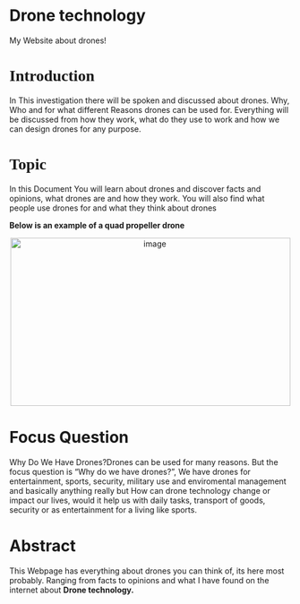 <div class="header">
  <h1>Drone technology</h1>
  <p>My Website about drones!</p>
</div>

<div class="content">

  <font face="Verdana"><h1>Introduction</h1></font>
<p>In This investigation there will be spoken and discussed about drones. Why, Who and for what different Reasons drones can be used for. Everything will be discussed from how they work, what do they use to work and how we can design drones for any purpose.</p>

<font face="Verdana"><h1>Topic</h1></font>
<p>In this Document You will learn about drones and discover facts and opinions, what drones are and how they work. You will also find what people use drones for and what they think about drones</p>
<p><b>Below is an example of a quad propeller drone</p></b>
<p align="center"><img src="https://th.bing.com/th/id/R.29565dd5180809bdac75b16c998b0607?rik=K476hmDNyAxeOA&riu=http%3a%2f%2fthedronegirl.com%2fwp-content%2fuploads%2f2017%2f04%2fDJI-Phantom-4-Advanced-B-top.jpg&ehk=yzvzf5IF8azqIaTC5vY2LQnEm9wb9fnb24JtClQEZxs%3d&risl=1&pid=ImgRaw&r=0" alt="image" style="width:500px;height:300px;"></img></p>

 <p><h1>Focus Question</h1></p>
 <p>Why Do We Have Drones?Drones can be used for many reasons. But the focus question is “Why do we have drones?”, We have drones for entertainment, sports, security, military use and enviromental management and basically anything really but How can drone technology change or impact our lives, would it help us with daily tasks, transport of goods, security or as entertainment for a living like sports.</p>
<h1> Abstract </h1>
<p> This Webpage has everything about drones you can think of, its here most probably. Ranging from facts to opinions and what I have found on the internet about <b>Drone technology.</b></p>
</div>
</font>
</body>
</html>
